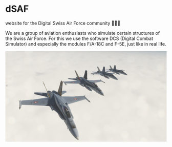 # dSAF

website for the Digital Swiss Air Force community 🚀🇨🇭

We are a group of aviation enthusiasts who simulate certain structures of the Swiss Air Force. For this we use the software
DCS (Digital Combat Simulator) and especially the modules F/A-18C and F-5E, just like in real life.

![app/webpacker/images/dcs/dcs-4.png](app/webpacker/images/dcs/dcs-4.png)
